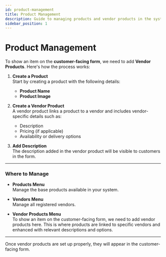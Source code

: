 ```yaml
---
id: product-management
title: Product Management
description: Guide to managing products and vendor products in the system.
sidebar_position: 1
---
```


# Product Management

To show an item on the **customer-facing form**, we need to add **Vendor Products**. Here's how the process works:

1. **Create a Product**  
   Start by creating a product with the following details:

   - **Product Name**
   - **Product Image**

2. **Create a Vendor Product**  
   A vendor product links a product to a vendor and includes vendor-specific details such as:

   - Description
   - Pricing (if applicable)
   - Availability or delivery options

3. **Add Description**  
   The description added in the vendor product will be visible to customers in the form.

---

### Where to Manage

- **Products Menu**  
  Manage the base products available in your system.

- **Vendors Menu**  
  Manage all registered vendors.

- **Vendor Products Menu**  
  To show an item on the customer-facing form, we need to add vendor products here. This is where products are linked to specific vendors and enhanced with relevant descriptions and options.

---

Once vendor products are set up properly, they will appear in the customer-facing form.
